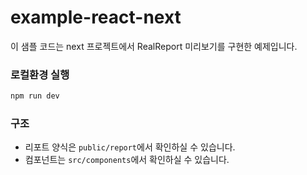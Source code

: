 # example-react-next

이 샘플 코드는 next 프로젝트에서 RealReport 미리보기를 구현한 예제입니다.

### 로컬환경 실행

```bash
npm run dev
```

### 구조

- 리포트 양식은 `public/report`에서 확인하실 수 있습니다.
- 컴포넌트는 `src/components`에서 확인하실 수 있습니다.
